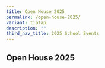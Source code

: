 ```yaml
---
title: Open House 2025
permalink: /open-house-2025/
variant: tiptap
description: ""
third_nav_title: 2025 School Events
---
```

<h2><strong>Open House 2025</strong></h2>
<p></p>